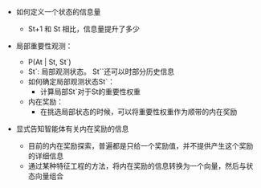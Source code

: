 - 如何定义一个状态的信息量
    - St+1 和 St 相比，信息量提升了多少

- 局部重要性观测：
    - P(At | St, St`)
    - St`: 局部观测状态。 St``还可以时部分历史信息
    - 如何确定局部观测状态St`：
        - 计算局部St`对于St的重要性权重
    - 内在奖励：
        - 在挑选局部状态的时候，可以将重要性权重作为顺带的内在奖励

- 显式告知智能体有关内在奖励的信息
    - 目前的内在奖励探索，普遍都是只给一个奖励值，并不提供产生这个奖励的详细信息
    - 通过某种特征工程的方法，将内在奖励的信息转换为一个向量，然后与状态向量组合